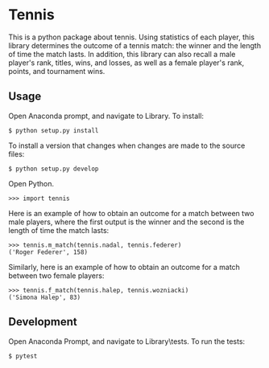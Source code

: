 # Tennis

This is a python package about tennis. Using statistics of each player, this library determines the outcome of a tennis match: the winner and the length of time the match lasts.  In addition, this library can also recall a male player's rank, titles, wins, and losses, as well as a female player's rank, points, and tournament wins.

## Usage

Open Anaconda prompt, and navigate to Library.
To install:

    $ python setup.py install  

To install a version that changes when changes are made to the source files:

    $ python setup.py develop

Open Python.
    
    >>> import tennis 

Here is an example of how to obtain an outcome for a match between two male players, where the first output is the winner and the second is the length of time the match lasts:

    >>> tennis.m_match(tennis.nadal, tennis.federer)    
    ('Roger Federer', 158)    

Similarly, here is an example of how to obtain an outcome for a match between two female players:

    >>> tennis.f_match(tennis.halep, tennis.wozniacki)    
    ('Simona Halep', 83)


## Development

Open Anaconda Prompt, and navigate to Library\tests.
To run the tests:
    
    $ pytest
